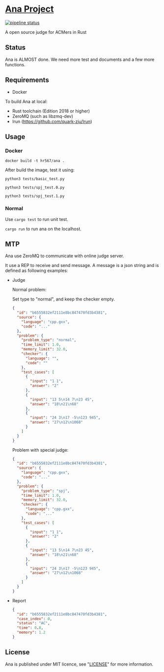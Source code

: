 # [Ana Project](https://gitlab.com/hr567/Ana)

[![pipeline status](https://gitlab.com/hr567/Ana/badges/master/pipeline.svg)](https://gitlab.com/hr567/Ana/commits/master)

A open source judge for ACMers in Rust


## Status

Ana is ALMOST done.
We need more test and documents
and a few more functions.


## Requirements

* Docker

To build Ana at local:

* Rust toolchain (Edition 2018 or higher)
* ZeroMQ (such as libzmq-dev)
* lrun (https://github.com/quark-zju/lrun)


## Usage

### Docker

`docker build -t hr567/ana .`

After build the image,
test it using:

`python3 tests/basic_test.py`

`python3 tests/spj_test.0.py`

`python3 tests/spj_test.1.py`

### Normal

Use `cargo test` to run unit test.

`cargo run` to run ana on the localhost.


## MTP

Ana use ZeroMQ to communicate with online judge server.

It use a REP to receive and send message.
A message is a json string and
is defined as following examples:

* Judge

  Normal problem:

  Set type to "normal", and keep the checker empty.

  ```json
  {
    "id": "b6555832ef2111e8bc847470fd3b4381",
    "source": {
      "language": "cpp.gxx",
      "code": "..."
    },
    "problem": {
      "problem_type": "normal",
      "time_limit": 1.0,
      "memory_limit": 32.0,
      "checker": {
        "language": "",
        "code": ""
      },
      "test_cases": [
        {
          "input": "1 1",
          "answer": "2"
        },
        {
          "input": "13 5\n14 7\n23 45",
          "answer": "18\n21\n68"
        },
        {
          "input": "24 3\n17 -5\n123 945",
          "answer": "27\n12\n1068"
        }
      ]
    }
  }
  ```

  Problem with special judge:

  ```json
  {
    "id": "b6555832ef2111e8bc847470fd3b4381",
    "source": {
      "language": "cpp.gxx",
      "code": "..."
    },
    "problem": {
      "problem_type": "spj",
      "time_limit": 1.0,
      "memory_limit": 32.0,
      "checker": {
        "language": "cpp.gxx",
        "code": "..."
      },
      "test_cases": [
        {
          "input": "1 1",
          "answer": "2"
        },
        {
          "input": "13 5\n14 7\n23 45",
          "answer": "18\n21\n68"
        },
        {
          "input": "24 3\n17 -5\n123 945",
          "answer": "27\n12\n1068"
        }
      ]
    }
  }
  ```
* Report

  ```json
  {
    "id": "b6555832ef2111e8bc847470fd3b4381",
    "case_index": 0,
    "status": "AC",
    "time": 0.8,
    "memory": 1.2
  }
  ```


## License

Ana is published under MIT licence,
see "[LICENSE](LICENSE)" for more information.
